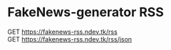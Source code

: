 # FakeNews-generator RSS
GET https://fakenews-rss.ndev.tk/rss  
GET https://fakenews-rss.ndev.tk/rss/json
